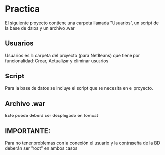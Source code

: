 # Practica
El siguiente proyecto contiene una carpeta llamada "Usuarios", un script de la base de datos y un archivo .war

## Usuarios
Usuarios es la carpeta del proyecto (para NetBeans) que tiene por funcionalidad: Crear, Actualizar y eliminar usuarios

## Script
Para la base de datos se incluye el script que se necesita en el proyecto.

## Archivo .war
Este puede deberá ser desplegado en tomcat

## IMPORTANTE:
Para no tener problemas con la conexión el usuario y la contraseña de la BD deberán ser "root" en ambos casos
